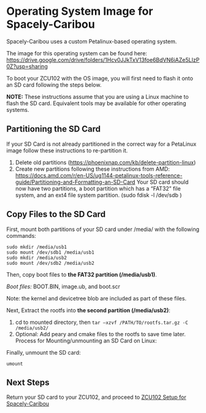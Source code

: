 # Operating System Image for Spacely-Caribou 

Spacely-Caribou uses a custom Petalinux-based operating system. 

The image for this operating system can be found here: https://drive.google.com/drive/folders/1Hcv0JJkTxV13foe6BdVN6iAZe5LIzP0Z?usp=sharing

To boot your ZCU102 with the OS image, you will first need to flash it onto an SD card following the steps below.

**NOTE:** These instructions assume that you are using a Linux machine to flash the SD card. Equivalent tools may be available for other operating systems.

## Partitioning the SD Card
If your SD Card is not already partitioned in the correct way for a PetaLinux image follow these instructions to re-partition it.

1. Delete old partitions (https://phoenixnap.com/kb/delete-partition-linux) 
2. Create new partitions following these instructions from AMD: https://docs.amd.com/r/en-US/ug1144-petalinux-tools-reference-guide/Partitioning-and-Formatting-an-SD-Card 
Your SD card should now have two partitions, a boot partition which has a “FAT32” file system, and an ext4 file system partition. (sudo fdisk -l /dev/sdb )


## Copy Files to the SD Card

First, mount both partitions of your SD card under /media/ with the following commands:
```
sudo mkdir /media/usb1
sudo mount /dev/sdb1 /media/usb1
sudo mkdir /media/usb2
sudo mount /dev/sdb2 /media/usb2
```

Then, copy boot files to **the FAT32 partition (/media/usb1)**. 

*Boot files:*  BOOT.BIN, image.ub, and boot.scr

Note: the kernel and devicetree blob are included as part of these files. 

Next, Extract the rootfs into **the second partition (/media/usb2)**:

1. cd to mounted directory, then ```tar –xzvf /PATH/TO/rootfs.tar.gz -C /media/usb2/```
2. Optional: Add peary and cmake files to the rootfs to save time later.
Process for Mounting/unmounting an SD Card on Linux:

Finally, unmount the SD card:
```
umount
``` 

## Next Steps

Return your SD card to your ZCU102, and proceed to [ZCU102 Setup for Spacely-Caribou](</spacely-caribou/basic-setup/ZCU102 Setup for Spacely-Caribou.md>)

